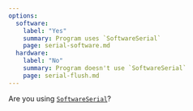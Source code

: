 ```yaml
---
options:
  software:
    label: "Yes"
    summary: Program uses `SoftwareSerial`
    page: serial-software.md
  hardware:
    label: "No"
    summary: Program doesn't use `SoftwareSerial`
    page: serial-flush.md
---    
```


Are you using [`SoftwareSerial`](https://www.arduino.cc/en/Reference/SoftwareSerial)?
